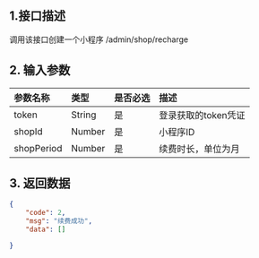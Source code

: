 ## 1.接口描述

调用该接口创建一个小程序 /admin/shop/recharge

## 2. 输入参数

| 参数名称 | 类型 | 是否必选 | 描述 |
| :--- | :--- | :--- | :--- |
| token | String | 是 | 登录获取的token凭证 |
| shopId | Number | 是 | 小程序ID |
| shopPeriod | Number | 是 | 续费时长，单位为月 |

## 3. 返回数据

```json
{
    "code": 2,
    "msg": "续费成功",
    "data": []

}
```



